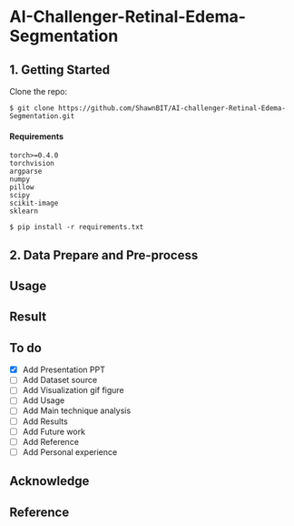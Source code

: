 # AI-Challenger-Retinal-Edema-Segmentation

## 1. Getting Started

Clone the repo:

  ```
  $ git clone https://github.com/ShawnBIT/AI-challenger-Retinal-Edema-Segmentation.git
  ```

#### Requirements
 ```
torch>=0.4.0
torchvision
argparse
numpy
pillow
scipy
scikit-image
sklearn
 ```
  ```
  $ pip install -r requirements.txt
  ```
 
## 2. Data Prepare and Pre-process


## Usage

## Result

## To do
- [x] Add Presentation PPT
- [ ] Add Dataset source
- [ ] Add Visualization gif figure
- [ ] Add Usage
- [ ] Add Main technique analysis
- [ ] Add Results
- [ ] Add Future work
- [ ] Add Reference
- [ ] Add Personal experience

## Acknowledge

## Reference
  
